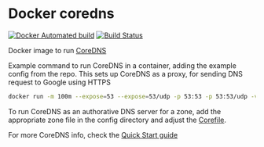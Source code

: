 # Docker coredns

[![Docker Automated build](https://img.shields.io/docker/automated/jrottenberg/ffmpeg.svg)](https://hub.docker.com/r/yorickps/coredns/builds/)
[![Build Status](https://travis-ci.org/yorickps/docker-coredns.svg?branch=master)](https://travis-ci.org/yorickps/docker-coredns)

Docker image to run [CoreDNS](https://coredns.io/)

Example command to run CoreDNS in a container, adding the example config from the repo. This sets up CoreDNS as a proxy, for sending DNS request to Google using HTTPS

```bash
docker run -m 100m --expose=53 --expose=53/udp -p 53:53 -p 53:53/udp -v "$PWD"/config:/etc/coredns --restart=on-failure --name coredns yorickps/coredns
```

To run CoreDNS as an authorative DNS server for a zone, add the appropriate zone file in the config directory and adjust the [Corefile](https://coredns.io/2017/07/23/corefile-explained/).

For more CoreDNS info, check the [Quick Start guide](https://coredns.io/2017/07/24/quick-start/)
